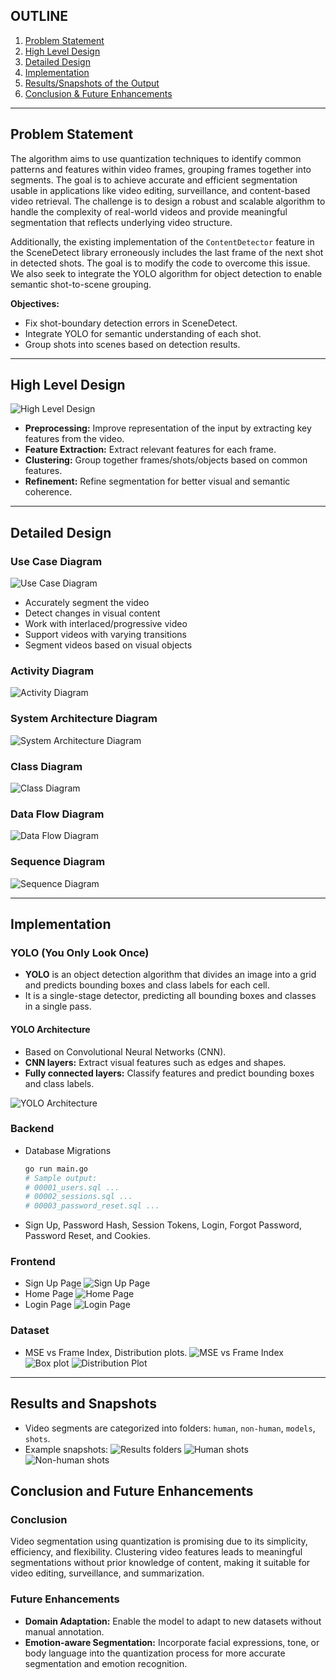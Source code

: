 ## OUTLINE

1. [Problem Statement](#problem-statement)
2. [High Level Design](#high-level-design)
3. [Detailed Design](#detailed-design)
4. [Implementation](#implementation)
5. [Results/Snapshots of the Output](#results-and-snapshots)
6. [Conclusion & Future Enhancements](#conclusion-and-future-enhancements)
   
---

## Problem Statement

The algorithm aims to use quantization techniques to identify common patterns and features within video frames, grouping frames together into segments. The goal is to achieve accurate and efficient segmentation usable in applications like video editing, surveillance, and content-based video retrieval. The challenge is to design a robust and scalable algorithm to handle the complexity of real-world videos and provide meaningful segmentation that reflects underlying video structure.

Additionally, the existing implementation of the `ContentDetector` feature in the SceneDetect library erroneously includes the last frame of the next shot in detected shots. The goal is to modify the code to overcome this issue. We also seek to integrate the YOLO algorithm for object detection to enable semantic shot-to-scene grouping.

**Objectives:**
- Fix shot-boundary detection errors in SceneDetect.
- Integrate YOLO for semantic understanding of each shot.
- Group shots into scenes based on detection results.

---

## High Level Design

![High Level Design](path/to/high_level_design.png)

- **Preprocessing:** Improve representation of the input by extracting key features from the video.
- **Feature Extraction:** Extract relevant features for each frame.
- **Clustering:** Group together frames/shots/objects based on common features.
- **Refinement:** Refine segmentation for better visual and semantic coherence.

---

## Detailed Design

### Use Case Diagram

![Use Case Diagram](path/to/use_case_diagram.png)

- Accurately segment the video
- Detect changes in visual content
- Work with interlaced/progressive video
- Support videos with varying transitions
- Segment videos based on visual objects

### Activity Diagram

![Activity Diagram](path/to/activity_diagram.png)

### System Architecture Diagram

![System Architecture Diagram](path/to/system_architecture.png)

### Class Diagram

![Class Diagram](path/to/class_diagram.png)

### Data Flow Diagram

![Data Flow Diagram](path/to/data_flow_diagram.png)

### Sequence Diagram

![Sequence Diagram](path/to/sequence_diagram.png)

---

## Implementation

### YOLO (You Only Look Once)

- **YOLO** is an object detection algorithm that divides an image into a grid and predicts bounding boxes and class labels for each cell.
- It is a single-stage detector, predicting all bounding boxes and classes in a single pass.

#### YOLO Architecture

- Based on Convolutional Neural Networks (CNN).
- **CNN layers:** Extract visual features such as edges and shapes.
- **Fully connected layers:** Classify features and predict bounding boxes and class labels.

![YOLO Architecture](path/to/yolo_architecture.png)

### Backend

- Database Migrations
    ```bash
    go run main.go
    # Sample output:
    # 00001_users.sql ...
    # 00002_sessions.sql ...
    # 00003_password_reset.sql ...
    ```
- Sign Up, Password Hash, Session Tokens, Login, Forgot Password, Password Reset, and Cookies.

### Frontend

- Sign Up Page
    ![Sign Up Page](path/to/signup_page.png)
- Home Page
    ![Home Page](path/to/home_page.png)
- Login Page
    ![Login Page](path/to/login_page.png)

### Dataset

- MSE vs Frame Index, Distribution plots.
    ![MSE vs Frame Index](path/to/mse_frame_index.png)
    ![Box plot](path/to/box_plot.png)
    ![Distribution Plot](path/to/distribution_plot.png)

---

## Results and Snapshots

- Video segments are categorized into folders: `human`, `non-human`, `models`, `shots`.
- Example snapshots:
    ![Results folders](path/to/results_folders.png)
    ![Human shots](path/to/human_shots.png)
    ![Non-human shots](path/to/nonhuman_shots.png)



## Conclusion and Future Enhancements

### Conclusion

Video segmentation using quantization is promising due to its simplicity, efficiency, and flexibility. Clustering video features leads to meaningful segmentations without prior knowledge of content, making it suitable for video editing, surveillance, and summarization.

### Future Enhancements

- **Domain Adaptation:** Enable the model to adapt to new datasets without manual annotation.
- **Emotion-aware Segmentation:** Incorporate facial expressions, tone, or body language into the quantization process for more accurate segmentation and emotion recognition.
